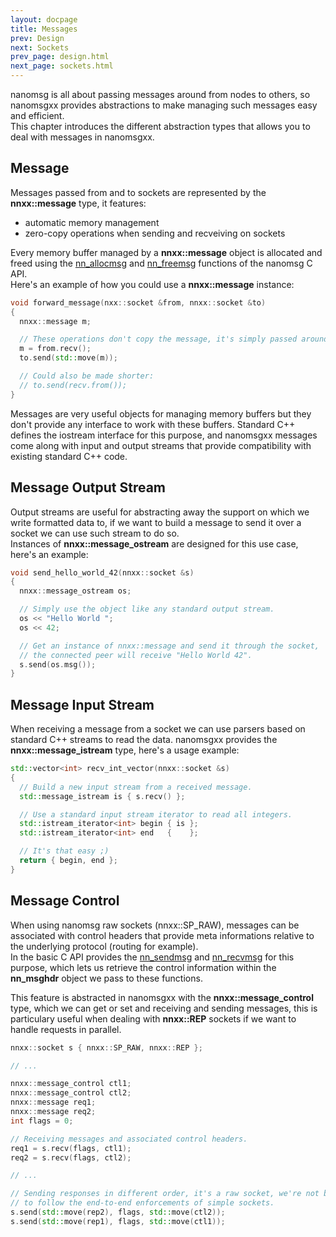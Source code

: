 ```yaml
---
layout: docpage
title: Messages
prev: Design
next: Sockets
prev_page: design.html
next_page: sockets.html
---
```


nanomsg is all about passing messages around from nodes to others, so nanomsgxx
provides abstractions to make managing such messages easy and efficient.  
This chapter introduces the different abstraction types that allows you to deal
with messages in nanomsgxx.

Message
-------

Messages passed from and to sockets are represented by the **nnxx::message**
type, it features:

- automatic memory management
- zero-copy operations when sending and recveiving on sockets

Every memory buffer managed by a **nnxx::message** object is allocated and freed
using the [nn_allocmsg](http://nanomsg.org/v0.3/nn_allocmsg.3.html) and
[nn_freemsg](http://nanomsg.org/v0.3/nn_freemsg.3.html) functions of the nanomsg
C API.  
Here's an example of how you could use a **nnxx::message** instance:

```c++
void forward_message(nxx::socket &from, nnxx::socket &to)
{
  nnxx::message m;

  // These operations don't copy the message, it's simply passed around.
  m = from.recv();
  to.send(std::move(m));

  // Could also be made shorter:
  // to.send(recv.from());
}
```

Messages are very useful objects for managing memory buffers but they don't
provide any interface to work with these buffers. Standard C++ defines the
iostream interface for this purpose, and nanomsgxx messages come along with
input and output streams that provide compatibility with existing standard
C++ code.

Message Output Stream
---------------------

Output streams are useful for abstracting away the support on which we write
formatted data to, if we want to build a message to send it over a socket we
can use such stream to do so.  
Instances of **nnxx::message_ostream** are designed for this use case, here's
an example:

```c++
void send_hello_world_42(nnxx::socket &s)
{
  nnxx::message_ostream os;

  // Simply use the object like any standard output stream.
  os << "Hello World ";
  os << 42;

  // Get an instance of nnxx::message and send it through the socket,
  // the connected peer will receive "Hello World 42".
  s.send(os.msg());
}
```

Message Input Stream
--------------------

When receiving a message from a socket we can use parsers based on standard C++
streams to read the data. nanomsgxx provides the **nnxx::message_istream** type,
here's a usage example:

```c++
std::vector<int> recv_int_vector(nnxx::socket &s)
{
  // Build a new input stream from a received message.
  std::message_istream is { s.recv() };

  // Use a standard input stream iterator to read all integers.
  std::istream_iterator<int> begin { is };
  std::istream_iterator<int> end   {    };

  // It's that easy ;)
  return { begin, end };
}
```

Message Control
---------------

When using nanomsg raw sockets (nnxx::SP&#95;RAW), messages can be associated
with control headers that provide meta informations relative to the underlying
protocol (routing for example).  
In the basic C API provides the [nn_sendmsg](http://nanomsg.org/v0.3/nn_sendmsg.3.html)
and [nn_recvmsg](http://nanomsg.org/v0.3/nn_recvmsg.3.html) for this purpose,
which lets us retrieve the control information within the **nn_msghdr** object
we pass to these functions.

This feature is abstracted in nanomsgxx with the **nnxx::message_control** type,
which we can get or set and receiving and sending messages, this is particulary
useful when dealing with **nnxx::REP** sockets if we want to handle requests in
parallel.

```c++
nnxx::socket s { nnxx::SP_RAW, nnxx::REP };

// ...

nnxx::message_control ctl1;
nnxx::message_control ctl2;
nnxx::message req1;
nnxx::message req2;
int flags = 0;

// Receiving messages and associated control headers.
req1 = s.recv(flags, ctl1);
req2 = s.recv(flags, ctl2);

// ...

// Sending responses in different order, it's a raw socket, we're not bound
// to follow the end-to-end enforcements of simple sockets.
s.send(std::move(rep2), flags, std::move(ctl2));
s.send(std::move(rep1), flags, std::move(ctl1));
```
